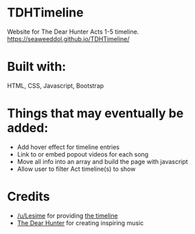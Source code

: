 # TDHTimeline
Website for The Dear Hunter Acts 1-5 timeline.
https://seaweeddol.github.io/TDHTimeline/

# Built with:
HTML, CSS, Javascript, Bootstrap

# Things that may eventually be added:
- Add hover effect for timeline entries
- Link to or embed popout videos for each song
- Move all info into an array and build the page with javascript
- Allow user to filter Act timeline(s) to show

# Credits
- [/u/Lesime](https://www.reddit.com/user/Lesime) for providing [the timeline](https://www.reddit.com/r/TheDearHunter/comments/5uuus9/the_dear_hunter_timeline/)
- [The Dear Hunter](http://thedearhunter.com/) for creating inspiring music
